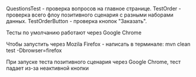 QuestionsTest - проверка вопросов на главное странице.
TestOrder - проверка всего флоу позитивного сценария с разными наборами данных.
TestOrderButton - проверка кнопок "Заказать".

Тесты по умолчанию работают через Google Chrome

Чтобы запустить через Mozila Firefox - написать в терминале: mvn clean test -Dbrowser=firefox

При запуске теста позитивного сценария через Google Chrome, тест падает из-за неактивной кнопки
